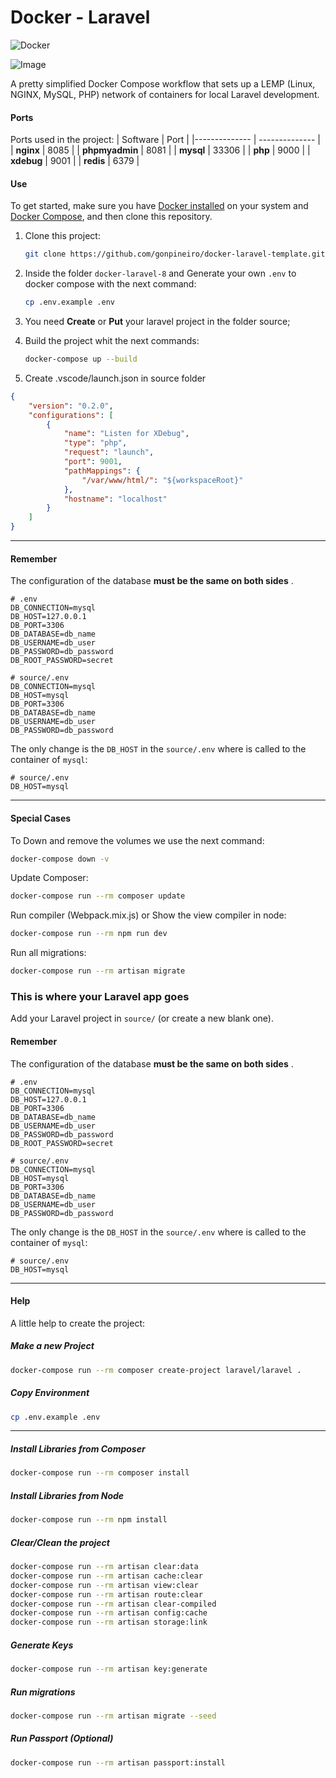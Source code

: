 # Docker - Laravel

![Docker](https://github.com/supermavster/docker-laravel-8/workflows/Docker/badge.svg)

![Image](https://repository-images.githubusercontent.com/309769351/1c0dfc80-1def-11eb-9e5c-641da3e3c9b4)

A pretty simplified Docker Compose workflow that sets up a LEMP (Linux, NGINX, MySQL, PHP) network of containers for local Laravel development.

#### Ports

Ports used in the project:
| Software | Port |
|-------------- | -------------- |
| **nginx** | 8085 |
| **phpmyadmin** | 8081 |
| **mysql** | 33306 |
| **php** | 9000 |
| **xdebug** | 9001 |
| **redis** | 6379 |

#### Use

To get started, make sure you have [Docker installed](https://docs.docker.com/) on your system and [Docker Compose](https://docs.docker.com/compose/install/), and then clone this repository.

1. Clone this project:

   ```sh
   git clone https://github.com/gonpineiro/docker-laravel-template.git
   ```

2. Inside the folder `docker-laravel-8` and Generate your own `.env` to docker compose with the next command:

   ```sh
   cp .env.example .env
   ```

3. You need **Create** or **Put** your laravel project in the folder source;

4. Build the project whit the next commands:

   ```sh
   docker-compose up --build
   ```

4. Create .vscode/launch.json in source folder

```json
{
    "version": "0.2.0",
    "configurations": [
        {
            "name": "Listen for XDebug",
            "type": "php",
            "request": "launch",
            "port": 9001,
            "pathMappings": {
                "/var/www/html/": "${workspaceRoot}"
            },
            "hostname": "localhost"
        }
    ]
}

```

---

#### Remember

The configuration of the database **must be the same on both sides** .

```dotenv
# .env
DB_CONNECTION=mysql
DB_HOST=127.0.0.1
DB_PORT=3306
DB_DATABASE=db_name
DB_USERNAME=db_user
DB_PASSWORD=db_password
DB_ROOT_PASSWORD=secret
```

```dotenv
# source/.env
DB_CONNECTION=mysql
DB_HOST=mysql
DB_PORT=3306
DB_DATABASE=db_name
DB_USERNAME=db_user
DB_PASSWORD=db_password
```

The only change is the `DB_HOST` in the `source/.env` where is called to the container of `mysql`:

```dotenv
# source/.env
DB_HOST=mysql
```

---

#### Special Cases

To Down and remove the volumes we use the next command:

```sh
docker-compose down -v
```

Update Composer:

```sh
docker-compose run --rm composer update
```

Run compiler (Webpack.mix.js) or Show the view compiler in node:

```sh
docker-compose run --rm npm run dev
```

Run all migrations:

```sh
docker-compose run --rm artisan migrate
```

### This is where your Laravel app goes

 Add your Laravel project in `source/` (or create a new blank one).

#### Remember

The configuration of the database **must be the same on both sides** .

```dotenv
# .env
DB_CONNECTION=mysql
DB_HOST=127.0.0.1
DB_PORT=3306
DB_DATABASE=db_name
DB_USERNAME=db_user
DB_PASSWORD=db_password
DB_ROOT_PASSWORD=secret
```

```dotenv
# source/.env
DB_CONNECTION=mysql
DB_HOST=mysql
DB_PORT=3306
DB_DATABASE=db_name
DB_USERNAME=db_user
DB_PASSWORD=db_password
```

The only change is the `DB_HOST` in the `source/.env` where is called to the container of `mysql`:

```dotenv
# source/.env
DB_HOST=mysql
```

---

#### Help

A little help to create the project:

##### Make a new Project

```sh
docker-compose run --rm composer create-project laravel/laravel .
```

##### Copy Environment

```sh
cp .env.example .env
```

---

##### Install Libraries from Composer

```sh
docker-compose run --rm composer install
```

##### Install Libraries from Node

```sh
docker-compose run --rm npm install
```

##### Clear/Clean the project

```sh
docker-compose run --rm artisan clear:data
docker-compose run --rm artisan cache:clear
docker-compose run --rm artisan view:clear
docker-compose run --rm artisan route:clear
docker-compose run --rm artisan clear-compiled
docker-compose run --rm artisan config:cache
docker-compose run --rm artisan storage:link
```

##### Generate Keys

```sh
docker-compose run --rm artisan key:generate
```

##### Run migrations

```sh
docker-compose run --rm artisan migrate --seed
```

##### Run Passport (Optional)

```sh
docker-compose run --rm artisan passport:install
```

